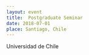 ```yaml
---
layout: event
title:  Postgraduate Seminar
date: 2018-07-01
place: Santiago, Chile
---
```


Universidad de Chile
